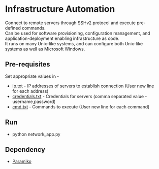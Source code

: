 # Infrastructure Automation

Connect to remote servers through SSHv2 protocol and execute pre-defined commands.\
Can be used for software provisioning, configuration management, and application-deployment enabling infrastructure as code.  
It runs on many Unix-like systems, and can configure both Unix-like systems as well as Microsoft Windows.

## Pre-requisites
Set appropriate values in -
- [ip.txt](https://github.com/abrasham-chowdhury/InfrastructureAutomation/blob/main/resources/ip.txt) - IP addresses of servers to establish connection (User new line for each address)
- [credentials.txt](https://github.com/abrasham-chowdhury/InfrastructureAutomation/blob/main/resources/credentials.txt) - Credentials for servers (comma separated value - username,password)
- [cmd.txt](https://github.com/abrasham-chowdhury/InfrastructureAutomation/blob/main/resources/cmd.txt) - Commands to execute (User new line for each command)

## Run
- python network_app.py

## Dependency
- [Paramiko](https://www.paramiko.org/)